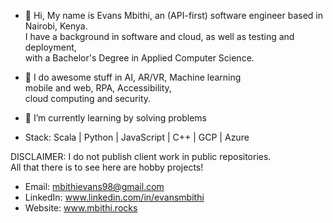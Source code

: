 - 👋 Hi, My name is Evans Mbithi, an (API-first) software engineer based in Nairobi, Kenya. <br/>
      I have a background in software and cloud, as well as testing and deployment, <br/>
      with a Bachelor's Degree in Applied Computer Science. 
      
- 👀 I do awesome stuff in AI, AR/VR, Machine learning  </br> 
      mobile and web, RPA, Accessibility,</br>
      cloud computing and security.
      
- 🌱 I’m currently learning by solving problems</br>

- Stack: Scala | Python | JavaScript | C++ | GCP | Azure

DISCLAIMER: I do not publish client work in public repositories. </br>
            All that there is to see here are hobby projects! </br>

<!-- 💞️ I’m looking to collaborate on ... -->
- Email: mbithievans98@gmail.com
- LinkedIn: www.linkedin.com/in/evansmbithi
- Website: www.mbithi.rocks

<!---
evansmbithi/evansmbithi is a ✨ special ✨ repository because its `README.md` (this file) appears on your GitHub profile.
You can click the Preview link to take a look at your changes.
--->
